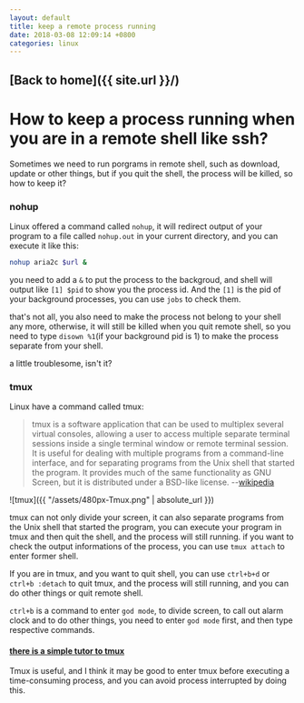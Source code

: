 ```yaml
---
layout: default
title: keep a remote process running
date: 2018-03-08 12:09:14 +0800
categories: linux
---
```

## [Back to home]({{ site.url }}/)

# How to keep a process running when you are in a remote shell like ssh?

Sometimes we need to run porgrams in remote shell, such as download, update or other things, but if you quit the shell, the process will be killed, so how to keep it?

### nohup
Linux offered a command called `nohup`, it will redirect output of your program to a file called `nohup.out` in your current directory, and you can execute it like this:
```sh
nohup aria2c $url &
```
you need to add a `&` to put the process to the backgroud, and shell will output like `[1] $pid` to show you the process id. And the `[1]` is the pid of your background processes, you can use `jobs` to check them.

that's not all, you also need to make the process not belong to your shell any more, otherwise, it will still be killed when you quit remote shell, so you need to type `disown %1`(if your background pid is 1) to make the process separate from your shell.

a little troublesome, isn't it?

### tmux
Linux have a command called tmux:
> tmux is a software application that can be used to multiplex several virtual consoles, allowing a user to access multiple separate terminal sessions inside a single terminal window or remote terminal session. It is useful for dealing with multiple programs from a command-line interface, and for separating programs from the Unix shell that started the program. It provides much of the same functionality as GNU Screen, but it is distributed under a BSD-like license. --[wikipedia](https://en.wikipedia.org/wiki/Tmux)

![tmux]({{ "/assets/480px-Tmux.png" | absolute_url }})

tmux can not only divide your screen, it can also separate programs from the Unix shell that started the program, you can execute your program in tmux and then quit the shell, and the process will still running. if you want to check the output informations of the process, you can use `tmux attach` to enter former shell.

If you are in tmux, and you want to quit shell, you can use `ctrl+b+d` or `ctrl+b :detach` to quit tmux, and the process will still running, and you can do other things or quit remote shell. 

`ctrl+b` is a command to enter `god mode`, to divide screen, to call out alarm clock and to do other things, you need to enter `god mode` first, and then type respective commands.

#### [there is a simple tutor to tmux](https://lukaszwrobel.pl/blog/tmux-tutorial-split-terminal-windows-easily/)

Tmux is useful, and I think it may be good to enter tmux before executing a time-consuming process, and you can avoid process interrupted by doing this.
